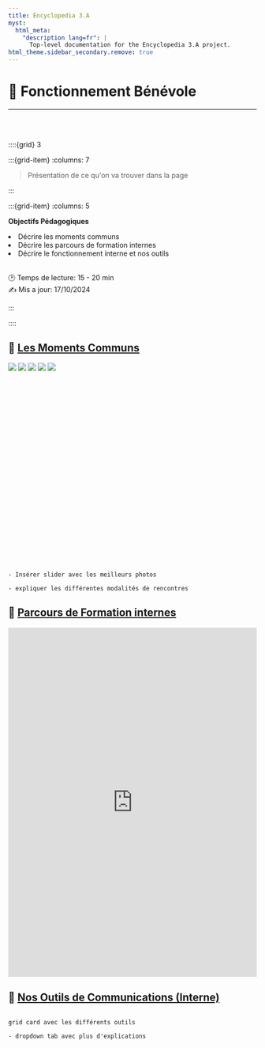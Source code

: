 ```yaml
---
title: Encyclopedia 3.A
myst:
  html_meta:
    "description lang=fr": |
      Top-level documentation for the Encyclopedia 3.A project.
html_theme.sidebar_secondary.remove: true
---
```


# 🔧 **Fonctionnement Bénévole**

***

<br>
<br>


::::{grid} 3

:::{grid-item}
:columns: 7

> Présentation de ce qu'on va trouver dans la page


:::


:::{grid-item}
:columns: 5

<div id="div-colour"> 
    
<strong>Objectifs Pédagogiques</strong>


<li>Décrire les moments communs</li>    
<li>Décrire les parcours de formation internes</li>    
<li>Décrire le fonctionnement interne et nos outils </li>

</div>    

<br>

🕑 Temps de lecture: 15 - 20 min <br> 
✍ Mis a jour: 17/10/2024  
    
:::
    
::::
      
    

<h2><strong> 💫 <u> Les Moments Communs</u></strong></h2>


<div id="slider-container">
<div id="slider">
<img class="selected" src="../_static/Photos/Slider/Journee-equipe.jpg">
<img src="../_static/Photos/Slider/Journee-benevoles-1.jpg">
<img src="../_static/Photos/Slider/Journee-benevoles-3.jpg">
<img src="../_static/Photos/Slider/Pleiniere-ville-non-sexiste.jpg">
<img src="../_static/Photos/Slider/Journee-Asso-2023-03-19.jpeg">
</div>
</div>


<!-- partial -->
<script  src="../_static/assets/scripts/slider-script.js"></script>

<br>
<br>
<br>
<br>
<br>
<br>
<br>
<br>
<br>
<br>
<br>
<br>
<br>
<br>
<br>
<br>
<br>
<br>
<br>
<br>
<br>
<br>




```{note}

- Insérer slider avec les meilleurs photos

- expliquer les différentes modalités de rencontres

```


<h2><strong> 💫 <u> Parcours de Formation internes</u></strong></h2>



<div style="width: 100%;"><div style="position: relative; padding-bottom: 140%; padding-top: 0; height: 0;"><iframe title="Genially sans titre" frameborder="0" width="1000" height="1400" style="position: absolute; top: 0; left: 0; width: 100%; height: 100%;" src="https://view.genially.com/67120d30cf270a2f9fa75125" type="text/html" allowscriptaccess="always" allowfullscreen="true" scrolling="yes" allownetworking="all"></iframe> </div> </div>



<h2><strong> 💫 <u> Nos Outils de Communications (Interne)</u></strong></h2>


```{note}

grid card avec les différents outils

- dropdown tab avec plus d'explications

```


